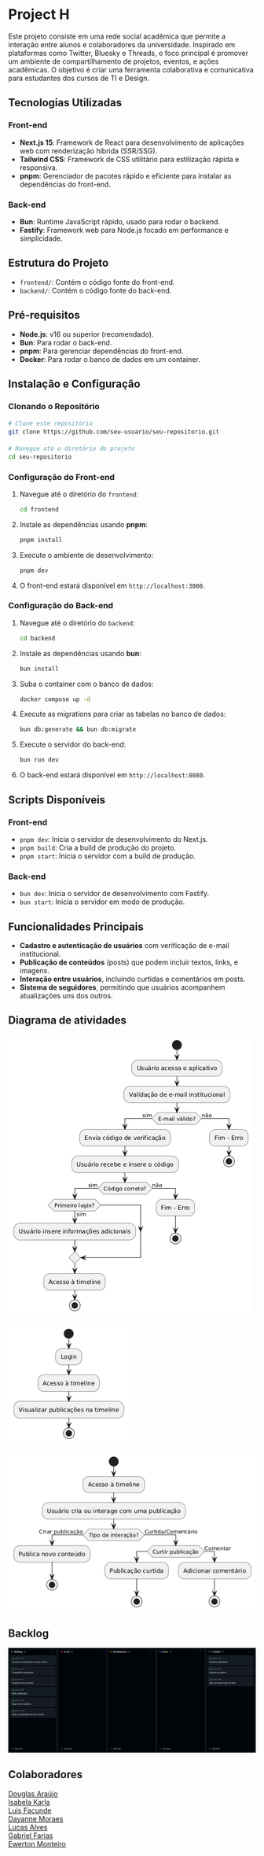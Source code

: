 # Project H

Este projeto consiste em uma rede social acadêmica que permite a interação entre alunos e colaboradores da universidade. Inspirado em plataformas como Twitter, Bluesky e Threads, o foco principal é promover um ambiente de compartilhamento de projetos, eventos, e ações acadêmicas. O objetivo é criar uma ferramenta colaborativa e comunicativa para estudantes dos cursos de TI e Design.

## Tecnologias Utilizadas

### Front-end
- **Next.js 15**: Framework de React para desenvolvimento de aplicações web com renderização híbrida (SSR/SSG).
- **Tailwind CSS**: Framework de CSS utilitário para estilização rápida e responsiva.
- **pnpm**: Gerenciador de pacotes rápido e eficiente para instalar as dependências do front-end.

### Back-end
- **Bun**: Runtime JavaScript rápido, usado para rodar o backend.
- **Fastify**: Framework web para Node.js focado em performance e simplicidade.

## Estrutura do Projeto

- `frontend/`: Contém o código fonte do front-end.
- `backend/`: Contém o código fonte do back-end.

## Pré-requisitos

- **Node.js**: v16 ou superior (recomendado).
- **Bun**: Para rodar o back-end.
- **pnpm**: Para gerenciar dependências do front-end.
- **Docker**: Para rodar o banco de dados em um container.

## Instalação e Configuração

### Clonando o Repositório

```bash
# Clone este repositório
git clone https://github.com/seu-usuario/seu-repositorio.git

# Navegue até o diretório do projeto
cd seu-repositorio
```

### Configuração do Front-end

1. Navegue até o diretório do `frontend`:
   ```bash
   cd frontend
   ```
2. Instale as dependências usando **pnpm**:
   ```bash
   pnpm install
   ```
3. Execute o ambiente de desenvolvimento:
   ```bash
   pnpm dev
   ```
4. O front-end estará disponível em `http://localhost:3000`.

### Configuração do Back-end

1. Navegue até o diretório do `backend`:
   ```bash
   cd backend
   ```
2. Instale as dependências usando **bun**:
   ```bash
   bun install
   ```
3. Suba o container com o banco de dados:
   ```bash
   docker compose up -d
   ```
4. Execute as migrations para criar as tabelas no banco de dados:
   ```bash
   bun db:generate && bun db:migrate
   ```
5. Execute o servidor do back-end:
   ```bash
   bun run dev
   ```
6. O back-end estará disponível em `http://localhost:8080`.

## Scripts Disponíveis

### Front-end

- `pnpm dev`: Inicia o servidor de desenvolvimento do Next.js.
- `pnpm build`: Cria a build de produção do projeto.
- `pnpm start`: Inicia o servidor com a build de produção.

### Back-end

- `bun dev`: Inicia o servidor de desenvolvimento com Fastify.
- `bun start`: Inicia o servidor em modo de produção.

## Funcionalidades Principais
- **Cadastro e autenticação de usuários** com verificação de e-mail institucional.
- **Publicação de conteúdos** (posts) que podem incluir textos, links, e imagens.
- **Interação entre usuários**, incluindo curtidas e comentários em posts.
- **Sistema de seguidores**, permitindo que usuários acompanhem atualizações uns dos outros.

## Diagrama de atividades


![Cadastro de usuários](./uml-1.png)


![Visualização da Timeline](./uml-3.png)


![Publicação e interação de novos tópicos de texto](./uml-2.png)


## Backlog

![Backlog](./backlog-project-h.jpg)

## Colaboradores

[Douglas Araújo](https://github.com/araujodgdev)
<br/>
[Isabela Karla](https://github.com/isabelakarla)
<br/>
[Luis Facunde](https://github.com/LuisFacunde)
<br/>
[Dayanne Moraes](https://github.com/DayanneMoraes)
<br/>
[Lucas Alves](https://github.com/Lucas-Alves123)
<br/>
[Gabriel Farias](https://github.com/gabrielfariaxs)
<br/>
[Ewerton Monteiro](https://github.com/ewertonmonteiroo)

